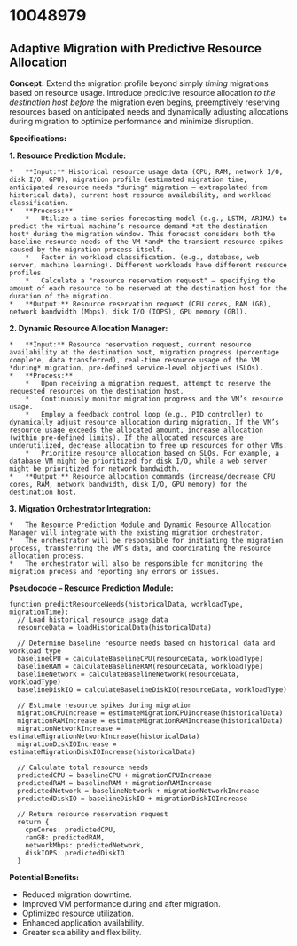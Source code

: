 # 10048979

## Adaptive Migration with Predictive Resource Allocation

**Concept:** Extend the migration profile beyond simply *timing* migrations based on resource usage. Introduce predictive resource allocation *to the destination host* *before* the migration even begins, preemptively reserving resources based on anticipated needs and dynamically adjusting allocations during migration to optimize performance and minimize disruption.

**Specifications:**

**1.  Resource Prediction Module:**

    *   **Input:** Historical resource usage data (CPU, RAM, network I/O, disk I/O, GPU), migration profile (estimated migration time, anticipated resource needs *during* migration – extrapolated from historical data), current host resource availability, and workload classification.
    *   **Process:**
        *   Utilize a time-series forecasting model (e.g., LSTM, ARIMA) to predict the virtual machine’s resource demand *at the destination host* during the migration window. This forecast considers both the baseline resource needs of the VM *and* the transient resource spikes caused by the migration process itself.
        *   Factor in workload classification. (e.g., database, web server, machine learning). Different workloads have different resource profiles.
        *   Calculate a "resource reservation request" – specifying the amount of each resource to be reserved at the destination host for the duration of the migration.
    *   **Output:** Resource reservation request (CPU cores, RAM (GB), network bandwidth (Mbps), disk I/O (IOPS), GPU memory (GB)).

**2.  Dynamic Resource Allocation Manager:**

    *   **Input:** Resource reservation request, current resource availability at the destination host, migration progress (percentage complete, data transferred), real-time resource usage of the VM *during* migration, pre-defined service-level objectives (SLOs).
    *   **Process:**
        *   Upon receiving a migration request, attempt to reserve the requested resources on the destination host.
        *   Continuously monitor migration progress and the VM’s resource usage.
        *   Employ a feedback control loop (e.g., PID controller) to dynamically adjust resource allocation during migration. If the VM’s resource usage exceeds the allocated amount, increase allocation (within pre-defined limits). If the allocated resources are underutilized, decrease allocation to free up resources for other VMs.
        *   Prioritize resource allocation based on SLOs. For example, a database VM might be prioritized for disk I/O, while a web server might be prioritized for network bandwidth.
    *   **Output:** Resource allocation commands (increase/decrease CPU cores, RAM, network bandwidth, disk I/O, GPU memory) for the destination host.

**3.  Migration Orchestrator Integration:**

    *   The Resource Prediction Module and Dynamic Resource Allocation Manager will integrate with the existing migration orchestrator.
    *   The orchestrator will be responsible for initiating the migration process, transferring the VM’s data, and coordinating the resource allocation process.
    *   The orchestrator will also be responsible for monitoring the migration process and reporting any errors or issues.

**Pseudocode – Resource Prediction Module:**

```
function predictResourceNeeds(historicalData, workloadType, migrationTime):
  // Load historical resource usage data
  resourceData = loadHistoricalData(historicalData)

  // Determine baseline resource needs based on historical data and workload type
  baselineCPU = calculateBaselineCPU(resourceData, workloadType)
  baselineRAM = calculateBaselineRAM(resourceData, workloadType)
  baselineNetwork = calculateBaselineNetwork(resourceData, workloadType)
  baselineDiskIO = calculateBaselineDiskIO(resourceData, workloadType)

  // Estimate resource spikes during migration
  migrationCPUIncrease = estimateMigrationCPUIncrease(historicalData)
  migrationRAMIncrease = estimateMigrationRAMIncrease(historicalData)
  migrationNetworkIncrease = estimateMigrationNetworkIncrease(historicalData)
  migrationDiskIOIncrease = estimateMigrationDiskIOIncrease(historicalData)

  // Calculate total resource needs
  predictedCPU = baselineCPU + migrationCPUIncrease
  predictedRAM = baselineRAM + migrationRAMIncrease
  predictedNetwork = baselineNetwork + migrationNetworkIncrease
  predictedDiskIO = baselineDiskIO + migrationDiskIOIncrease

  // Return resource reservation request
  return {
    cpuCores: predictedCPU,
    ramGB: predictedRAM,
    networkMbps: predictedNetwork,
    diskIOPS: predictedDiskIO
  }
```

**Potential Benefits:**

*   Reduced migration downtime.
*   Improved VM performance during and after migration.
*   Optimized resource utilization.
*   Enhanced application availability.
*   Greater scalability and flexibility.